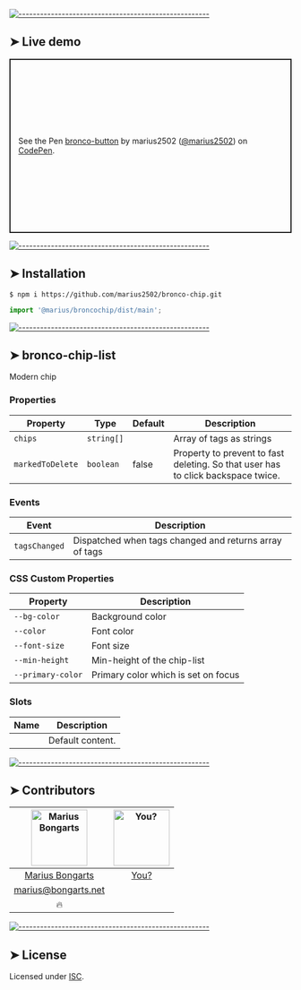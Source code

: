 
[![-----------------------------------------------------](https://raw.githubusercontent.com/andreasbm/readme/master/assets/lines/colored.png)](#live-demo)

## ➤ Live demo

<p class="codepen" data-height="311" data-theme-id="0" data-default-tab="html,result" data-user="marius2502" data-slug-hash="MMzboL" style="height: 311px; box-sizing: border-box; display: flex; align-items: center; justify-content: center; border: 2px solid; margin: 1em 0; padding: 1em;" data-pen-title="bronco-button">
  <span>See the Pen <a target="_blank" href="https://codepen.io/marius2502/pen/MMzboL/">
  bronco-button</a> by marius2502 (<a target="_blank" href="https://codepen.io/marius2502">@marius2502</a>)
  on <a target="_blank" href="https://codepen.io">CodePen</a>.</span>
</p>


[![-----------------------------------------------------](https://raw.githubusercontent.com/andreasbm/readme/master/assets/lines/colored.png)](#installation)

## ➤ Installation

```
$ npm i https://github.com/marius2502/bronco-chip.git
```

```javascript
import '@marius/broncochip/dist/main';
```



[![-----------------------------------------------------](https://raw.githubusercontent.com/andreasbm/readme/master/assets/lines/colored.png)](#bronco-chip-list)

## ➤ bronco-chip-list

Modern chip

### Properties

| Property         | Type       | Default | Description                                      |
|------------------|------------|---------|--------------------------------------------------|
| `chips`          | `string[]` |         | Array of tags as strings                         |
| `markedToDelete` | `boolean`  | false   | Property to prevent to fast deleting. So that user has to click backspace twice. |

### Events

| Event         | Description                                      |
|---------------|--------------------------------------------------|
| `tagsChanged` | Dispatched when tags changed and returns array of tags |

### CSS Custom Properties

| Property          | Description                         |
|-------------------|-------------------------------------|
| `--bg-color`      | Background color                    |
| `--color`         | Font color                          |
| `--font-size`     | Font size                           |
| `--min-height`    | Min-height of the chip-list         |
| `--primary-color` | Primary color which is set on focus |

### Slots

| Name | Description      |
|------|------------------|
|      | Default content. |



[![-----------------------------------------------------](https://raw.githubusercontent.com/andreasbm/readme/master/assets/lines/colored.png)](#contributors)

## ➤ Contributors
	

| [<img alt="Marius Bongarts" src="https://avatars2.githubusercontent.com/u/38838885?s=460&v=4" width="100">](https://bongarts.net/) | [<img alt="You?" src="https://joeschmoe.io/api/v1/random" width="100">](https://github.com/andreasbm/readme/blob/master/CONTRIBUTING.md) |
|:--------------------------------------------------:|:--------------------------------------------------:|
| [Marius Bongarts](https://bongarts.net/)         | [You?](https://github.com/andreasbm/readme/blob/master/CONTRIBUTING.md) |
| [marius@bongarts.net](mailto:marius@bongarts.net) |                                                  |
| 🔥                                               |                                                  |



[![-----------------------------------------------------](https://raw.githubusercontent.com/andreasbm/readme/master/assets/lines/colored.png)](#license)

## ➤ License
	
Licensed under [ISC](https://opensource.org/licenses/ISC).